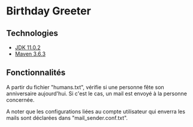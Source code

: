 # Birthday Greeter

## Technologies

* [JDK 11.0.2](https://www.oracle.com/technetwork/java/javase/downloads/java-archive-javase11-5116896.html)
* [Maven 3.6.3](https://maven.apache.org/download.cgi)

## Fonctionnalités

A partir du fichier "humans.txt",
vérifie si une personne fête son
anniversaire aujourd'hui. Si c'est le
cas, un mail est envoyé à la personne
concernée.

A noter que les configurations liées au
compte utilisateur qui enverra les mails
sont déclarées dans "mail_sender.conf.txt".
